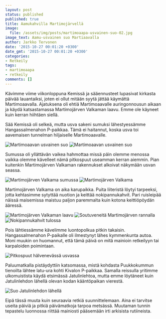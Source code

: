 ```yaml
---
layout: post
status: published
published: true
title: Aamukahvilla Martimojärvellä
image:
  file: /assets/img/posts/martimoaapa-usvainen-suo-02.jpg
image_text: Aamu-usvainen suo Martiaavalla
author: Jarkko Tervonen
date: '2015-10-27 00:01:20 +0300'
date_gmt: '2015-10-27 00:01:20 +0300'
categories:
- Retkeily
tags:
- martimoaapa
- retkeily
comments: []
---
```

Kävimme viime viikonloppuna Kemissä ja sääennusteet lupasivat kirkasta päivää lauantaiksi, joten ei ollut mitään syytä jättää käymättä Martimoaavalla. Ajatuksena oli ehtiä Martimoaavalle auringonnousun aikaan ja käydä katsastamassa Martimojärven Valkaman laavu. Emme ole käyneet kuin kerran hiihtäen siellä.

Sää Kemissä oli selkeä, mutta usva sakeni sumuksi lähestyessämme Hangassalmenahon P-paikkaa. Tämä ei haitannut, koska usva toi aavemaisen tunnelman hiljaiselle Martimoaavalle.

<amp-img src="/assets/img/posts/martimoaapa-usvainen-suo-02.jpg" alt="Martimoaavan usvainen suo" width="4" height="3" layout="responsive">
  <noscript><img src="/assets/img/posts/martimoaapa-usvainen-suo-02.jpg" alt="Martimoaavan usvainen suo" /></noscript>
</amp-img>

<amp-img src="/assets/img/posts/martimoaapa-usvainen-suo-03.jpg" alt="Martimoaavan usvainen suo" width="4" height="3" layout="responsive">
  <noscript><img src="/assets/img/posts/martimoaapa-usvainen-suo-03.jpg" alt="Martimoaavan usvainen suo" /></noscript>
</amp-img>

Sumussa oli yllättävän vaikea hahmottaa missä päin olemme menossa vaikka olemme kävelleet nämä pitkospuut useamman kerran aiemmin. Pian kuitenkin Martimojärven Valkaman rakennukset alkoivat näkymään usvan seassa.

<amp-img src="/assets/img/posts/martimojarvi-valkama-sumussa.jpg" alt="Martimojärven Valkama sumussa" width="4" height="3" layout="responsive">
  <noscript><img src="/assets/img/posts/martimojarvi-valkama-sumussa.jpg" alt="Martimojärven Valkama sumussa" /></noscript>
</amp-img>

<amp-img src="/assets/img/posts/martimoaapa-marimojarvi-valkama.jpg" alt="Martimojärven Valkama" width="4" height="3" layout="responsive">
  <noscript><img src="/assets/img/posts/martimoaapa-marimojarvi-valkama.jpg" alt="Martimojärven Valkama" /></noscript>
</amp-img>

Martimojärven Valkama on aika karupaikka. Puita liiteristä löytyi tarpeeksi, jotta kehtasimme sytyttää nuotion ja keittää nokipannukahvit. Pari ruisleipää näissä maisemissa maistuu paljon paremmalta kuin kotona keittiöpöydän ääressä.

<amp-img src="/assets/img/posts/martimojarvi-valkaman-laavu.jpg" alt="Martimojärven Valkaman laavu" width="4" height="3" layout="responsive">
  <noscript><img src="/assets/img/posts/martimojarvi-valkaman-laavu.jpg" alt="Martimojärven Valkaman laavu" /></noscript>
</amp-img>

<amp-img src="/assets/img/posts/martimoaapa-martimojarvi.jpg" alt="Soutuveneitä Martimojärven rannalla" width="4" height="3" layout="responsive">
  <noscript><img src="/assets/img/posts/martimoaapa-martimojarvi.jpg" alt="Soutuveneitä Martimojärven rannalla" /></noscript>
</amp-img>

<amp-img src="/assets/img/posts/martimoaapa-valkama-nokipannukahvi.jpg" alt="Nokipannukahvit tulossa" width="4" height="3" layout="responsive">
  <noscript><img src="/assets/img/posts/martimoaapa-valkama-nokipannukahvi.jpg" alt="Nokipannukahvit tulossa" /></noscript>
</amp-img>

Pois lähtiessämme kävelimme luontopolkua pitkin takaisin. Hangassalmenahon P-paikalle oli ilmestynyt lähes kymmenkunta autoa. Moni muukin on huomannut, että tämä päivä on mitä mainioin retkeilyyn tai karpaloiden poimintaan.

<amp-img src="/assets/img/posts/martimoaapa-pitkospuut.jpg" alt="Pitkospuut hälvenevässä usvassa" width="4" height="3" layout="responsive">
  <noscript><img src="/assets/img/posts/martimoaapa-pitkospuut.jpg" alt="Pitkospuut hälvenevässä usvassa" /></noscript>
</amp-img>

Paluumatkalla pistäydyttiin katsomassa, mistä kohdasta Puukkokummun tienoilta lähtee latu-ura kohti Kivalon P-paikkaa. Samalla reissulla yritimme ulkomuistista käydä etsimässä Jatulinlehtoa, mutta emme löytäneet kuin Jatulinlehdon lähellä olevan kodan kääntöpaikan vierestä.

<amp-img src="/assets/img/posts/martimoaapa-usvainen-suo-05.jpg" alt="Suo Jatulinlehdon lähellä" width="4" height="3" layout="responsive">
  <noscript><img src="/assets/img/posts/martimoaapa-usvainen-suo-05.jpg" alt="Suo Jatulinlehdon lähellä" /></noscript>
</amp-img>

Eipä tässä muuta kuin seuraavia retkiä suunnittelemaan. Aina ei tarvitse useita päiviä ja pitkiä päivämatkoja tarpoa metsässä. Muutaman tunnin tepastelu luonnossa riittää mainiosti pääsemään irti arkisista rutiineista.
